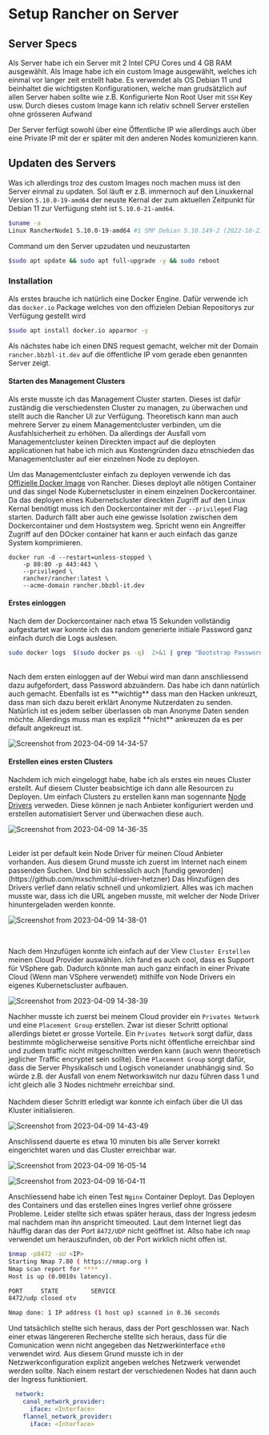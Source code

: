 # Setup Rancher on Server

## Server Specs
Als Server habe ich ein Server mit 2 Intel CPU Cores und 4 GB RAM ausgewählt. Als Image habe ich ein custom Image ausgewählt, welches ich einmal vor langer zeit erstellt habe. Es verwendet als OS Debian 11 und beinhaltet die wichtigsten Konfigurationen, welche man grudsätzlich auf allen Server haben sollte wie z.B. Konfigurierte Non Root User mit `SSH` Key usw. Durch dieses custom Image kann ich relativ schnell Server erstellen ohne grösseren Aufwand

Der Server ferfügt sowohl über eine Öffentliche IP wie allerdings auch über eine Private IP mit der er später mit den anderen Nodes komunizieren kann.
## Updaten des Servers

Was ich allerdings troz des custom Images noch machen muss ist den Server einmal zu updaten. Sol läuft er z.B. immernoch auf den Linuxkernal Version `5.10.0-19-amd64` der neuste Kernal der zum aktuellen Zeitpunkt für Debian 11 zur Verfügung steht ist `5.10.0-21-amd64`.
```bash
$uname -a
Linux RancherNode1 5.10.0-19-amd64 #1 SMP Debian 5.10.149-2 (2022-10-21) x86_64 GNU/Linux
```
Command um den Server upzudaten und neuzustarten
```bash
$sudo apt update && sudo apt full-upgrade -y && sudo reboot
```
### Installation
Als erstes brauche ich natürlich eine Docker Engine. Dafür verwende ich das `docker.io` Package welches von den offizielen Debian Repositorys zur Verfügung gestellt wird

```bash
$sudo apt install docker.io apparmor -y
```

Als nächstes habe ich einen DNS request gemacht, welcher mit der Domain `rancher.bbzbl-it.dev` auf die öffentliche IP vom gerade eben genannten Server zeigt. 


#### Starten des Management Clusters
Als erste musste ich das Management Cluster starten. Dieses ist dafür zuständig die verschiedensten Cluster zu managen, zu überwachen und stellt auch die Rancher UI zur Verfügung. Theoretisch kann man auch mehrere Server zu einem Managementcluster verbinden, um die Ausfahlsicherheit zu erhöhen. Da allerdings der Ausfall vom Managementcluster keinen Direckten impact auf die deployten applicationen hat habe ich mich aus Kostengründen dazu etnschieden das Managementcluster auf eier einzelnen Node zu deployen.

Um das Managementcluster einfach zu deployen verwende ich das [Offizielle Docker Image](https://hub.docker.com/r/rancher/rancher) von Rancher. Dieses deployt alle nötigen Container und das singel Node Kubernetscluster in einem einzelnen Dockercontainer. Da das deployen eines Kubernetscluster direckten Zugriff auf den Linux Kernal benötigt muss ich den Dockercontainer mit der `--privileged` Flag starten. Dadurch fällt aber auch eine gewisse Isolation zwischen dem Dockercontainer und dem Hostsystem weg. Spricht wenn ein Angreiffer Zugriff auf den DOcker container hat kann er auch einfach das ganze System komprimieren.

```
docker run -d --restart=unless-stopped \
    -p 80:80 -p 443:443 \
    --privileged \
    rancher/rancher:latest \
    --acme-domain rancher.bbzbl-it.dev
```

#### Erstes einloggen

Nach dem der Dockercontainer nach etwa 15 Sekunden vollständig aufgestartet war konnte ich das random generierte initiale Password ganz einfach durch die Logs auslesen.
```bash
sudo docker logs  $(sudo docker ps -q)  2>&1 | grep "Bootstrap Password:"
```
<br/>
Nach dem ersten einloggen auf der Webui wird man dann anschliessend dazu aufgefordert, dass Password abzuändern. Das habe ich dann natürlich auch gemacht. Ebenfalls ist es **wichtig** dass man den Hacken unkreuzt, dass man sich dazu bereit erklärt Anonyme Nutzerdaten zu senden. Natürlich ist es jedem selber überlassen ob man Anonyme Daten senden möchte. Allerdings muss man es explizit **nicht** ankreuzen da es per default angekreuzt ist.

![Screenshot from 2023-04-09 14-34-57](https://user-images.githubusercontent.com/99135388/230933329-e8228e9e-38c4-4feb-97ac-dced13339abe.png)


#### Erstellen eines ersten Clusters

Nachdem ich mich eingeloggt habe, habe ich als erstes ein neues Cluster erstellt. Auf diesem Cluster beabsichtige ich dann alle Resourcen zu Deployen. Um einfach Clusters zu erstellen kann man sogennante [Node Drivers](https://ranchermanager.docs.rancher.com/v2.5/how-to-guides/advanced-user-guides/authentication-permissions-and-global-configuration/about-provisioning-drivers/manage-node-drivers) verweden. Diese können je nach Anbieter konfiguriert werden und erstellen automatisiert Server und überwachen diese auch. 
<br/>

![Screenshot from 2023-04-09 14-36-35](https://user-images.githubusercontent.com/99135388/230936188-2e46472e-4939-4a4e-ace8-4fdff9701e26.png)

<br/>
Leider ist per default kein Node Driver für meinen Cloud Anbieter vorhanden. Aus diesem Grund musste ich zuerst im Internet nach einem passenden Suchen. Und bin schliesslich auch [fundig geworden](https://github.com/mxschmitt/ui-driver-hetzner)
Das Hinzufügen des Drivers verlief dann relativ schnell und unkomliziert. Alles was ich machen musste war, dass ich die URL angeben musste, mit welcher der Node Driver hinuntergeladen werden konnte.

![Screenshot from 2023-04-09 14-38-01](https://user-images.githubusercontent.com/99135388/230936326-86a02f62-1493-45f2-b9df-698accda67a2.png)

<br/>

Nach dem Hnzufügen konnte ich einfach auf der View `Cluster Erstellen` meinen Cloud Provider auswählen. Ich fand es auch cool, dass es Support für VSphere gab. Dadurch könnte man auch ganz einfach in einer Private Cloud (Wenn man VSphere verwendet) mithilfe von Node Drivers ein eigenes Kubernetscluster aufbauen. 

![Screenshot from 2023-04-09 14-38-39](https://user-images.githubusercontent.com/99135388/230937141-45e7b4ec-11fa-4647-b12c-890ac1369546.png)

Nachher musste ich zuerst bei meinem Cloud provider ein `Privates Network` und eine `Placement Group` erstellen. Zwar ist dieser Schritt optional allerdings bietet er grosse Vorteile. Ein `Privates Network` sorgt dafür, dass bestimmte möglicherweise sensitive Ports nicht öffentliche erreichbar sind und zudem traffic nicht mitgeschnitten werden kann (auch wenn theoretisch jeglicher Traffic encryptet sein sollte). Eine `Placement Group` sorgt dafür, dass die Server Physikalisch und Logisch voneiander unabhängig sind. So würde z.B. der Ausfall von enem Networkswitch nur dazu führen dass 1 und icht gleich alle 3 Nodes nichtmehr erreichbar sind. 
<br/> <br/>
Nachdem dieser Schritt erledigt war konnte ich einfach über die UI das Kluster initialisieren. 

![Screenshot from 2023-04-09 14-43-49](https://user-images.githubusercontent.com/99135388/230937059-e84c8bc0-50fc-4613-afc8-a48dd9b8da96.png)

Anschlissend dauerte es etwa 10 minuten bis alle Server korrekt eingerichtet waren und das Cluster erreichbar war. 

![Screenshot from 2023-04-09 16-05-14](https://user-images.githubusercontent.com/99135388/230939681-55190075-38a7-44a8-bc71-ea9f95b813e8.png)


![Screenshot from 2023-04-09 16-04-11](https://user-images.githubusercontent.com/99135388/230948634-5932c7ea-21b3-4460-95be-8a3a03b812fa.png)

Anschliessend habe ich einen Test `Nginx` Container Deployt. Das Deployen des Containers und das erstellen eines Ingres verlief ohne grössere Probleme. Leider stellte sich etwas später heraus, dass der Ingress jedesm mal nachdem man ihn anspricht timeouted. Laut dem Internet liegt das häuffig daran das der Port `8472/UDP` nicht geöffnet ist. Allso habe ich `nmap` verwendet um herauszufinden, ob der Port wirklich nicht offen ist.
```bash
$nmap -p8472 -sU <IP>
Starting Nmap 7.80 ( https://nmap.org )
Nmap scan report for ****
Host is up (0.0010s latency).

PORT     STATE         SERVICE
8472/udp closed otv

Nmap done: 1 IP address (1 host up) scanned in 0.36 seconds
``` 
Und tatsächlich stellte sich heraus, dass der Port geschlossen war. Nach einer etwas längereren Recherche stellte sich heraus, dass für die Comunication wenn nicht angegeben das Netzwerkinterface `eth0` verwendet wird. Aus diesem Grund musste ich in der Netzwerkconfiguration explizit angeben welches Netzwerk verwendet werden sollte. Nach einem restart der verschiedenen Nodes hat dann auch der Ingress funktioniert.

```yml
  network:
    canal_network_provider:
      iface: <Interface>
    flannel_network_provider:
      iface: <Interface>
```
